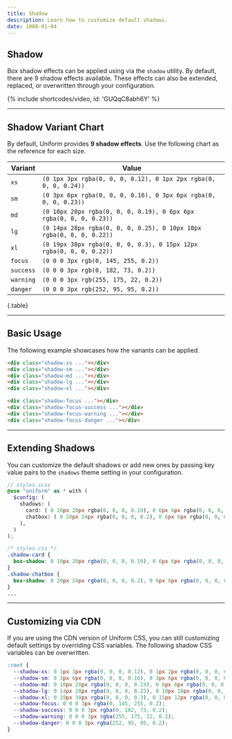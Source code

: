 ```yaml
---
title: Shadow
description: Learn how to customize default shadows.
date: 1000-01-04
---
```


## Shadow

Box shadow effects can be applied using via the `shadow` utility. By default, there are 9 shadow effects available. These effects can also be extended, replaced, or overwritten through your configuration.

{% include shortcodes/video, id: 'GUQqC8abh6Y' %}

---

## Shadow Variant Chart

By default, Uniform provides **9 shadow effects**. Use the following chart as the reference for each size.

| Variant | Value |
| - | - |
| `xs` | `(0 1px 3px rgba(0, 0, 0, 0.12), 0 1px 2px rgba(0, 0, 0, 0.24))` |
| `sm` | `(0 3px 6px rgba(0, 0, 0, 0.16), 0 3px 6px rgba(0, 0, 0, 0.23))` |
| `md` | `(0 10px 20px rgba(0, 0, 0, 0.19), 0 6px 6px rgba(0, 0, 0, 0.23))` |
| `lg` | `(0 14px 28px rgba(0, 0, 0, 0.25), 0 10px 10px rgba(0, 0, 0, 0.22))` |
| `xl` | `(0 19px 38px rgba(0, 0, 0, 0.3), 0 15px 12px rgba(0, 0, 0, 0.22))` |
| `focus` | `(0 0 0 3px rgb(0, 145, 255, 0.2))` |
| `success` | `(0 0 0 3px rgb(0, 182, 73, 0.2))` |
| `warning` | `(0 0 0 3px rgb(255, 175, 22, 0.2))` |
| `danger` | `(0 0 0 3px rgb(252, 95, 95, 0.2))` |

{.table}

---

## Basic Usage

The following example showcases how the variants can be applied.

<div class="bg-silver-200 p-20 h-200px radius-md">
  <div class="grid grid-cols-5 gap-18">
    <div class="shadow-xs ratio-square bg-white">
    </div>
    <div class="shadow-sm ratio-square bg-white">
    </div>
    <div class="shadow-md ratio-square bg-white">
    </div>
    <div class="shadow-lg ratio-square bg-white">
    </div>
    <div class="shadow-xl ratio-square bg-white">
    </div>
    <div class="shadow-focus ratio-square bg-white">
    </div>
    <div class="shadow-focus-success ratio-square bg-white">
    </div>
    <div class="shadow-focus-warning ratio-square bg-white">
    </div>
    <div class="shadow-focus-danger ratio-square bg-white">
    </div>
  </div>
</div>

```html
<div class="shadow-xs ..."></div>
<div class="shadow-sm ..."></div>
<div class="shadow-md ..."></div>
<div class="shadow-lg ..."></div>
<div class="shadow-xl ..."></div>

<div class="shadow-focus ..."></div>
<div class="shadow-focus-success ..."></div>
<div class="shadow-focus-warning ..."></div>
<div class="shadow-focus-danger ..."></div>
```

---

## Extending Shadows

You can customize the default shadows or add new ones by passing key value pairs to the `shadows` theme setting in your configuration.

```scss
// styles.scss
@use "uniform" as * with (
  $config: (
    shadows: (
      card: ( 0 10px 20px rgba(0, 0, 0, 0.19), 0 6px 6px rgba(0, 0, 0, 0.23) ),
      chatbox: ( 0 20px 24px rgba(0, 0, 0, 0.2), 0 6px 6px rgba(0, 0, 0, 0.25) ),
    ),
  )
);
```

```css
/* styles.css */
.shadow-card {
  box-shadow: 0 10px 20px rgba(0, 0, 0, 0.19), 0 6px 6px rgba(0, 0, 0, 0.23);
}
.shadow-chatbox {
  box-shadow: 0 20px 24px rgba(0, 0, 0, 0.2), 0 6px 6px rgba(0, 0, 0, 0.25);
}
...
```

---

## Customizing via CDN

If you are using the CDN version of Uniform CSS, you can still customizing default settings by overriding CSS variables. The following shadow CSS variables can be overwritten.

```css
:root {
  --shadow-xs: 0 1px 3px rgba(0, 0, 0, 0.12), 0 1px 2px rgba(0, 0, 0, 0.24);
  --shadow-sm: 0 3px 6px rgba(0, 0, 0, 0.16), 0 3px 6px rgba(0, 0, 0, 0.23);
  --shadow-md: 0 10px 20px rgba(0, 0, 0, 0.19), 0 6px 6px rgba(0, 0, 0, 0.23);
  --shadow-lg: 0 14px 28px rgba(0, 0, 0, 0.25), 0 10px 10px rgba(0, 0, 0, 0.22);
  --shadow-xl: 0 19px 38px rgba(0, 0, 0, 0.3), 0 15px 12px rgba(0, 0, 0, 0.22);
  --shadow-focus: 0 0 0 3px rgba(0, 145, 255, 0.2);
  --shadow-success: 0 0 0 3px rgba(0, 182, 73, 0.2);
  --shadow-warning: 0 0 0 3px rgba(255, 175, 22, 0.2);
  --shadow-danger: 0 0 0 3px rgba(252, 95, 95, 0.2);
}
```